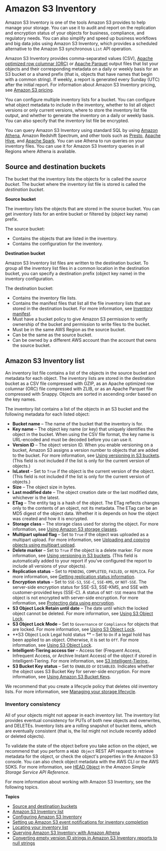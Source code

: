 # Amazon S3 Inventory<a name="storage-inventory"></a>

Amazon S3 Inventory is one of the tools Amazon S3 provides to help manage your storage\. You can use it to audit and report on the replication and encryption status of your objects for business, compliance, and regulatory needs\. You can also simplify and speed up business workflows and big data jobs using Amazon S3 Inventory, which provides a scheduled alternative to the Amazon S3 synchronous `List` API operation\.

Amazon S3 Inventory provides comma\-separated values \(CSV\), [Apache optimized row columnar \(ORC\)](https://orc.apache.org/) or [Apache Parquet](https://parquet.apache.org/) output files that list your objects and their corresponding metadata on a daily or weekly basis for an S3 bucket or a shared prefix \(that is, objects that have names that begin with a common string\)\. If weekly, a report is generated every Sunday \(UTC\) after the initial report\. For information about Amazon S3 Inventory pricing, see [Amazon S3 pricing](https://aws.amazon.com/s3/pricing/)\.

You can configure multiple inventory lists for a bucket\. You can configure what object metadata to include in the inventory, whether to list all object versions or only current versions, where to store the inventory list file output, and whether to generate the inventory on a daily or weekly basis\. You can also specify that the inventory list file be encrypted\.

You can query Amazon S3 Inventory using standard SQL by using [Amazon Athena](https://docs.aws.amazon.com/athena/latest/ug/what-is.html), Amazon Redshift Spectrum, and other tools such as [Presto](https://prestodb.io/), [Apache Hive](https://hive.apache.org/), and [Apache Spark](https://databricks.com/spark/about/)\. You can use Athena to run queries on your inventory files\. You can use it for Amazon S3 Inventory queries in all Regions where Athena is available\. 

## Source and destination buckets<a name="storage-inventory-buckets"></a>

The bucket that the inventory lists the objects for is called the *source bucket*\. The bucket where the inventory list file is stored is called the *destination bucket*\. 

**Source bucket**

The inventory lists the objects that are stored in the source bucket\. You can get inventory lists for an entire bucket or filtered by \(object key name\) prefix\.

The source bucket:
+ Contains the objects that are listed in the inventory\.
+ Contains the configuration for the inventory\.

**Destination bucket**

Amazon S3 Inventory list files are written to the destination bucket\. To group all the inventory list files in a common location in the destination bucket, you can specify a destination prefix \(object key name\) in the inventory configuration\.

The destination bucket:
+ Contains the inventory file lists\. 
+ Contains the manifest files that list all the file inventory lists that are stored in the destination bucket\. For more information, see [Inventory manifest](storage-inventory-location.md#storage-inventory-location-manifest)\.
+ Must have a bucket policy to give Amazon S3 permission to verify ownership of the bucket and permission to write files to the bucket\. 
+ Must be in the same AWS Region as the source bucket\.
+ Can be the same as the source bucket\.
+ Can be owned by a different AWS account than the account that owns the source bucket\.

## Amazon S3 Inventory list<a name="storage-inventory-contents"></a>

An inventory list file contains a list of the objects in the source bucket and metadata for each object\. The inventory lists are stored in the destination bucket as a CSV file compressed with GZIP, as an Apache optimized row columnar \(ORC\) file compressed with ZLIB, or as an Apache Parquet file compressed with Snappy\. Objects are sorted in ascending order based on the key names\.

The inventory list contains a list of the objects in an S3 bucket and the following metadata for each listed object: 
+ **Bucket name** – The name of the bucket that the inventory is for\.
+ **Key name** – The object key name \(or key\) that uniquely identifies the object in the bucket\. When using the CSV file format, the key name is URL\-encoded and must be decoded before you can use it\.
+ **Version ID** – The object version ID\. When you enable versioning on a bucket, Amazon S3 assigns a version number to objects that are added to the bucket\. For more information, see [Using versioning in S3 buckets](Versioning.md)\. \(This field is not included if the list is only for the current version of objects\.\)
+ **IsLatest** – Set to `True` if the object is the current version of the object\. \(This field is not included if the list is only for the current version of objects\.\)
+ **Size** – The object size in bytes\.
+ **Last modified date** – The object creation date or the last modified date, whichever is the latest\.
+ **ETag** – The entity tag is a hash of the object\. The ETag reflects changes only to the contents of an object, not its metadata\. The ETag can be an MD5 digest of the object data\. Whether it is depends on how the object was created and how it is encrypted\.
+ **Storage class** – The storage class used for storing the object\. For more information, see [Using Amazon S3 storage classes](storage-class-intro.md)\.
+ **Multipart upload flag** – Set to `True` if the object was uploaded as a multipart upload\. For more information, see [Uploading and copying objects using multipart upload](mpuoverview.md)\.
+ **Delete marker** – Set to `True` if the object is a delete marker\. For more information, see [Using versioning in S3 buckets](Versioning.md)\. \(This field is automatically added to your report if you've configured the report to include all versions of your objects\)\.
+ **Replication status** – Set to `PENDING`, `COMPLETED`, `FAILED`, or `REPLICA`\. For more information, see [Getting replication status information](replication-status.md)\.
+ **Encryption status** – Set to `SSE-S3`, `SSE-C`, `SSE-KMS`, or `NOT-SSE`\. The server\-side encryption status for SSE\-S3, SSE\-KMS, and SSE with customer\-provided keys \(SSE\-C\)\. A status of `NOT-SSE` means that the object is not encrypted with server\-side encryption\. For more information, see [Protecting data using encryption](UsingEncryption.md)\.
+ **S3 Object Lock Retain until date** – The date until which the locked object cannot be deleted\. For more information, see [Using S3 Object Lock](object-lock.md)\.
+ **S3 Object Lock Mode** – Set to `Governance` or `Compliance` for objects that are locked\. For more information, see [Using S3 Object Lock](object-lock.md)\.
+ **S3 Object Lock Legal hold status ** – Set to `On` if a legal hold has been applied to an object\. Otherwise, it is set to `Off`\. For more information, see [Using S3 Object Lock](object-lock.md)\.
+ **Intelligent\-Tiering access tier** – Access tier \(Frequent Access, Infrequent Access, or Archive Instant Access\) of the object if stored in Intelligent\-Tiering\. For more information, see [S3 Intelligent\-Tiering ](https://docs.aws.amazon.com/AmazonS3/latest/userguide/intelligent-tiering.html)\.
+ **S3 Bucket Key status** – Set to `ENABLED` or `DISABLED`\. Indicates whether the object uses S3 Bucket Key for server\-side encryption\. For more information, see [Using Amazon S3 Bucket Keys](bucket-key.md)\.

We recommend that you create a lifecycle policy that deletes old inventory lists\. For more information, see [Managing your storage lifecycle](object-lifecycle-mgmt.md)\.

### Inventory consistency<a name="storage-inventory-contents-consistency"></a>

All of your objects might not appear in each inventory list\. The inventory list provides eventual consistency for PUTs of both new objects and overwrites, and DELETEs\. Inventory lists are a rolling snapshot of bucket items, which are eventually consistent \(that is, the list might not include recently added or deleted objects\)\. 

To validate the state of the object before you take action on the object, we recommend that you perform a `HEAD Object` REST API request to retrieve metadata for the object, or check the object's properties in the Amazon S3 console\. You can also check object metadata with the AWS CLI or the AWS SDKS\. For more information, see [HEAD Object](https://docs.aws.amazon.com/AmazonS3/latest/API/RESTObjectHEAD.html) in the *Amazon Simple Storage Service API Reference*\.

For more information about working with Amazon S3 Inventory, see the following topics\.

**Topics**
+ [Source and destination buckets](#storage-inventory-buckets)
+ [Amazon S3 Inventory list](#storage-inventory-contents)
+ [Configuring Amazon S3 Inventory](configure-inventory.md)
+ [Setting up Amazon S3 event notifications for inventory completion](storage-inventory-notification.md)
+ [Locating your inventory list](storage-inventory-location.md)
+ [Querying Amazon S3 Inventory with Amazon Athena](storage-inventory-athena-query.md)
+ [Converting empty version ID strings in Amazon S3 Inventory reports to null strings](inventory-configure-bops.md)